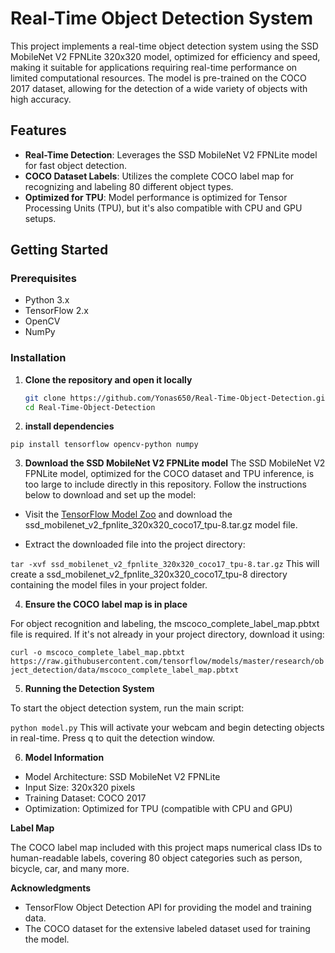 # Real-Time Object Detection System

This project implements a real-time object detection system using the SSD MobileNet V2 FPNLite 320x320 model, optimized for efficiency and speed, making it suitable for applications requiring real-time performance on limited computational resources. The model is pre-trained on the COCO 2017 dataset, allowing for the detection of a wide variety of objects with high accuracy.

## Features

- **Real-Time Detection**: Leverages the SSD MobileNet V2 FPNLite model for fast object detection.
- **COCO Dataset Labels**: Utilizes the complete COCO label map for recognizing and labeling 80 different object types.
- **Optimized for TPU**: Model performance is optimized for Tensor Processing Units (TPU), but it's also compatible with CPU and GPU setups.

## Getting Started

### Prerequisites

- Python 3.x
- TensorFlow 2.x
- OpenCV
- NumPy

### Installation

1. **Clone the repository and open it locally**

   ```sh
   git clone https://github.com/Yonas650/Real-Time-Object-Detection.git
   cd Real-Time-Object-Detection
   
2. **install dependencies**

```pip install tensorflow opencv-python numpy```

3. **Download the SSD MobileNet V2 FPNLite model**
The SSD MobileNet V2 FPNLite model, optimized for the COCO dataset and TPU inference, is too large to include directly in this repository. Follow the instructions below to download and set up the model:

- Visit the [TensorFlow Model Zoo](https://github.com/tensorflow/models/blob/master/research/object_detection/g3doc/tf2_detection_zoo.md) and download the ssd_mobilenet_v2_fpnlite_320x320_coco17_tpu-8.tar.gz model file.

- Extract the downloaded file into the project directory:

```tar -xvf ssd_mobilenet_v2_fpnlite_320x320_coco17_tpu-8.tar.gz```
This will create a ssd_mobilenet_v2_fpnlite_320x320_coco17_tpu-8 directory containing the model files in your project folder.

4. **Ensure the COCO label map is in place**

For object recognition and labeling, the mscoco_complete_label_map.pbtxt file is required. If it's not already in your project directory, download it using:

```curl -o mscoco_complete_label_map.pbtxt https://raw.githubusercontent.com/tensorflow/models/master/research/object_detection/data/mscoco_complete_label_map.pbtxt```

5. **Running the Detection System**

To start the object detection system, run the main script:

```python model.py```
This will activate your webcam and begin detecting objects in real-time. Press q to quit the detection window.

6. **Model Information**

- Model Architecture: SSD MobileNet V2 FPNLite
- Input Size: 320x320 pixels
- Training Dataset: COCO 2017
- Optimization: Optimized for TPU (compatible with CPU and GPU)

**Label Map**

The COCO label map included with this project maps numerical class IDs to human-readable labels, covering 80 object categories such as person, bicycle, car, and many more.

**Acknowledgments**
- TensorFlow Object Detection API for providing the model and training data.
- The COCO dataset for the extensive labeled dataset used for training the model.